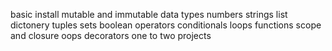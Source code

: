 basic install
mutable and immutable
data types
numbers
strings
list
dictonery
tuples
sets
boolean
operators 
conditionals
loops
functions
scope and closure
oops
decorators
one to two projects
